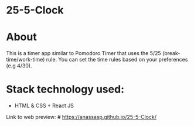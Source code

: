 # 25-5-Clock

# About
This is a timer app similar to Pomodoro Timer that uses the 5/25 (break-time/work-time) rule.
You can set the time rules based on your preferences (e.g 4/30).

# Stack technology used:
- HTML & CSS + React JS

Link to web preview: # https://anassasp.github.io/25-5-Clock/
